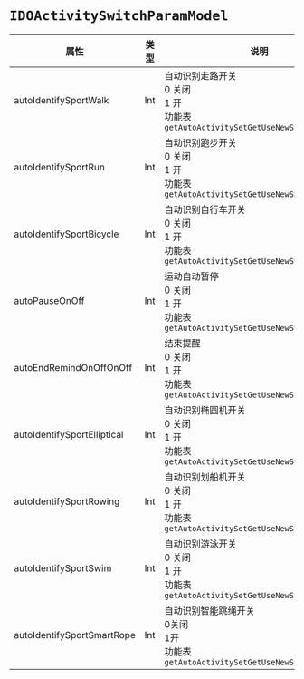 # `IDOActivitySwitchParamModel`

| 属性        | 类型    | 说明         |
| ----------- | ------- | ------------ |
| autoIdentifySportWalk | Int | 自动识别走路开关 <br/>0 关闭<br/>1 开<br/>功能表`getAutoActivitySetGetUseNewStructExchange` |
| autoIdentifySportRun | Int | 自动识别跑步开关 <br/>0 关闭<br/>1 开<br/>功能表`getAutoActivitySetGetUseNewStructExchange` |
| autoIdentifySportBicycle | Int | 自动识别自行车开关 <br/>0 关闭<br/>1 开<br/>功能表`getAutoActivitySetGetUseNewStructExchange` |
| autoPauseOnOff | Int | 运动自动暂停 <br/>0 关闭<br/>1 开<br/>功能表`getAutoActivitySetGetUseNewStructExchange` |
| autoEndRemindOnOffOnOff | Int | 结束提醒 <br/>0 关闭<br/>1 开<br/>功能表`getAutoActivitySetGetUseNewStructExchange` |
| autoIdentifySportElliptical | Int | 自动识别椭圆机开关 <br/>0 关闭<br/>1 开<br/>功能表`getAutoActivitySetGetUseNewStructExchange` |
| autoIdentifySportRowing | Int | 自动识别划船机开关 <br/>0 关闭<br/>1 开<br/>功能表`getAutoActivitySetGetUseNewStructExchange` |
| autoIdentifySportSwim | Int | 自动识别游泳开关 <br/>0 关闭<br/>1 开<br/>功能表`getAutoActivitySetGetUseNewStructExchange` |
| autoIdentifySportSmartRope | Int | 自动识别智能跳绳开关 <br/>0关闭<br/>1开<br/>功能表`getAutoActivitySetGetUseNewStructExchange` |

